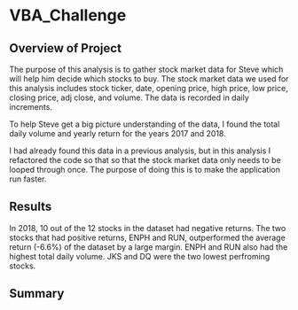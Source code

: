 # VBA_Challenge

## Overview of Project

The purpose of this analysis is to gather stock market data for Steve which will help him decide which stocks to buy. The stock market data we used for this analysis includes stock ticker, date, opening price, high price, low price, closing price, adj close, and volume. The data is recorded in daily increments. 

To help Steve get a big picture understanding of the data, I found the total daily volume and yearly return for the years 2017 and 2018.

I had already found this data in a previous analysis, but in this analysis I refactored the code so that so that the stock market data only needs to be looped through once. The purpose of doing this is to make the application run faster.

## Results



In 2018, 10 out of the 12 stocks in the dataset had negative returns. The two stocks that had positive returns, ENPH and RUN, outperformed the average return (-6.6%) of the dataset by a large margin. ENPH and RUN also had the highest total daily volume. JKS and DQ were the two lowest perfroming stocks.

## Summary

